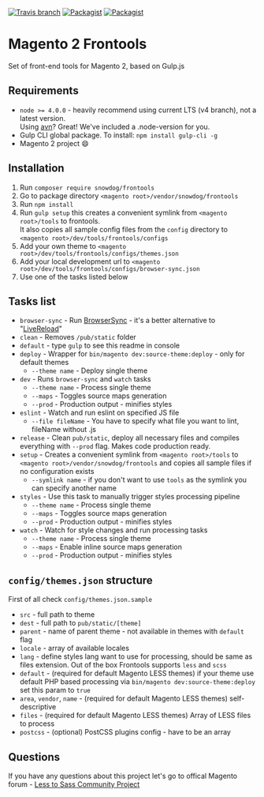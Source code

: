 [![Travis branch](https://img.shields.io/travis/SnowdogApps/magento2-frontools/master.svg?maxAge=2592000)](https://github.com/SnowdogApps/magento2-frontools) [![Packagist](https://img.shields.io/packagist/v/snowdog/frontools.svg?maxAge=2592000)](https://packagist.org/packages/snowdog/frontools) [![Packagist](https://img.shields.io/packagist/dt/snowdog/frontools.svg?maxAge=2592000)](https://packagist.org/packages/snowdog/frontools)

# Magento 2 Frontools
Set of front-end tools for Magento 2, based on Gulp.js

## Requirements
* `node >= 4.0.0` - heavily recommend using current LTS (v4 branch), not a latest version.  
Using [avn](https://github.com/wbyoung/avn)? Great! We've included a .node-version for you.
* Gulp CLI global package. To install: `npm install gulp-cli -g`
* Magento 2 project :smile:

## Installation
1. Run `composer require snowdog/frontools`
2. Go to package directory `<magento root>/vendor/snowdog/frontools`
3. Run `npm install`
4. Run `gulp setup` this creates a convenient symlink from `<magento root>/tools` to frontools.  
It also copies all sample config files from the `config` directory to `<magento root>/dev/tools/frontools/configs`
5. Add your own theme to `<magento root>/dev/tools/frontools/configs/themes.json`
6. Add your local development url to `<magento root>/dev/tools/frontools/configs/browser-sync.json`
7. Use one of the tasks listed below

## Tasks list
* `browser-sync` - Run [BrowserSync](https://www.browsersync.io/) - it's a better alternative to "[LiveReload](http://livereload.com/)"
* `clean` - Removes `/pub/static` folder
* `default` - type `gulp` to see this readme in console
* `deploy` - Wrapper for `bin/magento dev:source-theme:deploy` - only for default themes
  * `--theme name` - Deploy single theme
* `dev` - Runs `browser-sync` and `watch` tasks
  * `--theme name` - Process single theme
  * `--maps` - Toggles source maps generation
  * `--prod` - Production output - minifies styles
* `eslint` - Watch and run eslint on specified JS file
  * `--file fileName` - You have to specify what file you want to lint, fileName without .js
* `release` - Clean `pub/static`, deploy all necessary files and compiles everything with `--prod` flag. Makes code production ready.
* `setup` - Creates a convenient symlink from `<magento root>/tools` to `<magento root>/vendor/snowdog/frontools` and copies all sample files if no configuration exists
  * `--symlink name` - if you don't want to use `tools` as the symlink you can specify another name
* `styles` - Use this task to manually trigger styles processing pipeline
  * `--theme name` - Process single theme
  * `--maps` - Toggles source maps generation
  * `--prod` - Production output - minifies styles
* `watch` - Watch for style changes and run processing tasks
  * `--theme name` - Process single theme
  * `--maps` - Enable inline source maps generation
  * `--prod` - Production output - minifies styles

## `config/themes.json` structure
First of all check `config/themes.json.sample`
- `src` - full path to theme
- `dest` - full path to `pub/static/[theme]`
- `parent` - name of parent theme - not available in themes with `default` flag
- `locale` - array of available locales
- `lang` - define styles lang want to use for processing, should be same as files extension. Out of the box Frontools supports `less` and `scss`
- `default` - (required for default Magento LESS themes) if your theme use default PHP based processing via `bin/magento dev:source-theme:deploy` set this param to `true`
- `area`, `vendor`, `name` - (required for default Magento LESS themes) self-descriptive
- `files` - (required for default Magento LESS themes) Array of LESS files to process
- `postcss` - (optional) PostCSS plugins config - have to be an array

## Questions
If you have any questions about this project let's go to offical Magento forum - [Less to Sass Community Project](https://community.magento.com/t5/Less-to-Sass-Community-Project/bd-p/less-to-sass)

